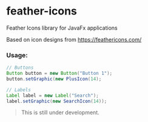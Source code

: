 # feather-icons
Feather Icons library for JavaFx applications

Based on icon designs from https://feathericons.com/

### Usage:

```java
// Buttons
Button button = new Button("Button 1");
button.setGraphic(new PlusIcon(14);

// Labels
Label label = new Label("Search");
label.setGraphic(new SearchIcon(14));
```

> This is still under development.
